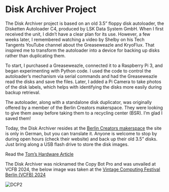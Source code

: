 # Disk Archiver Project

The Disk Archiver project is based on an old 3.5” floppy disk autoloader, the Disketten Autoloader C4, produced by LSK Data System GmbH. When I first received the unit, I didn’t have a clear plan for its use. However, a few weeks later, I remembered watching a video by Shelby on his Tech Tangents YouTube channel about the Greaseweazle and KryoFlux. That inspired me to transform the autoloader into a device for backing up disks rather than duplicating them.

To start, I purchased a Greaseweazle, connected it to a Raspberry Pi 3, and began experimenting with Python code. I used the code to control the autoloader’s mechanism via serial commands and had the Greaseweazle read the disks and save the files. Later, I added a Pi Camera to take photos of the disk labels, which helps with identifying the disks more easily during backup retrieval.

The autoloader, along with a standalone disk duplicator, was originally offered by a member of the Berlin Creators makerspace. They were looking to give them away before taking them to a recycling center (BSR). I’m glad I saved them!

Today, the Disk Archiver resides at the [Berlin Creators makerspace](https://berlincreators.de/) the site is only in German, but you can translate it. Anyone is welcome to stop by during open hours (check their website) and back up their old 3.5” disks. Just bring along a USB flash drive to store the disk images. 

Read the [Tom’s Hardware Article](https://www.tomshardware.com/raspberry-pi/this-raspberry-pi-automatically-archives-a-stack-of-amiga-floppy-disks)

The Disk Archiver was nicknamed the Copy Bot Pro and was unvailed at VCFB 2024, the below image was taken at the [Vintage Computing Festival Berlin (VCFB) 2024](https://vcfb.de/2024/)

![DCP2](https://github.com/user-attachments/assets/e7fc9fa6-c1c4-49e0-8778-c863b5fd6bae)
